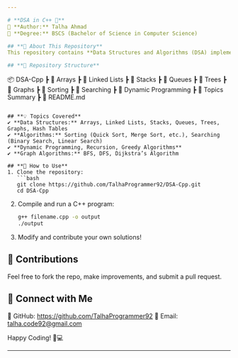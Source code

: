 ```yaml
---

# **DSA in C++ 🚀**  
📌 **Author:** Talha Ahmad  
📌 **Degree:** BSCS (Bachelor of Science in Computer Science)  

## **📖 About This Repository**  
This repository contains **Data Structures and Algorithms (DSA) implementations in C++**. It serves as a collection of fundamental concepts, problem-solving techniques, and optimized code for **competitive programming, technical interviews, and academic learning**.  

## **📂 Repository Structure**  
```
📦 DSA-Cpp
 ┣ 📂 Arrays
 ┣ 📂 Linked Lists
 ┣ 📂 Stacks
 ┣ 📂 Queues
 ┣ 📂 Trees
 ┣ 📂 Graphs
 ┣ 📂 Sorting
 ┣ 📂 Searching
 ┣ 📂 Dynamic Programming
 ┣ 📂 Topics Summary
 ┣ 📜 README.md
```

## **💡 Topics Covered**  
✔ **Data Structures:** Arrays, Linked Lists, Stacks, Queues, Trees, Graphs, Hash Tables  
✔ **Algorithms:** Sorting (Quick Sort, Merge Sort, etc.), Searching (Binary Search, Linear Search)  
✔ **Dynamic Programming, Recursion, Greedy Algorithms**  
✔ **Graph Algorithms:** BFS, DFS, Dijkstra’s Algorithm  

## **🚀 How to Use**  
1. Clone the repository:  
   ```bash
   git clone https://github.com/TalhaProgrammer92/DSA-Cpp.git
   cd DSA-Cpp
   ```
2. Compile and run a C++ program:  
   ```bash
   g++ filename.cpp -o output
   ./output
   ```
3. Modify and contribute your own solutions!  

## **📌 Contributions**  
Feel free to fork the repo, make improvements, and submit a pull request.  

## **📢 Connect with Me**  
🔗 GitHub: https://github.com/TalhaProgrammer92
📧 Email: talha.code92@gmail.com

Happy Coding! 🚀💻  

---
```

